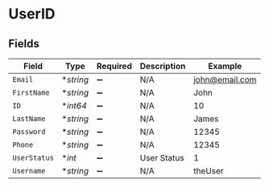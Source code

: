 # UserID


## Fields

| Field              | Type               | Required           | Description        | Example            |
| ------------------ | ------------------ | ------------------ | ------------------ | ------------------ |
| `Email`            | **string*          | :heavy_minus_sign: | N/A                | john@email.com     |
| `FirstName`        | **string*          | :heavy_minus_sign: | N/A                | John               |
| `ID`               | **int64*           | :heavy_minus_sign: | N/A                | 10                 |
| `LastName`         | **string*          | :heavy_minus_sign: | N/A                | James              |
| `Password`         | **string*          | :heavy_minus_sign: | N/A                | 12345              |
| `Phone`            | **string*          | :heavy_minus_sign: | N/A                | 12345              |
| `UserStatus`       | **int*             | :heavy_minus_sign: | User Status        | 1                  |
| `Username`         | **string*          | :heavy_minus_sign: | N/A                | theUser            |